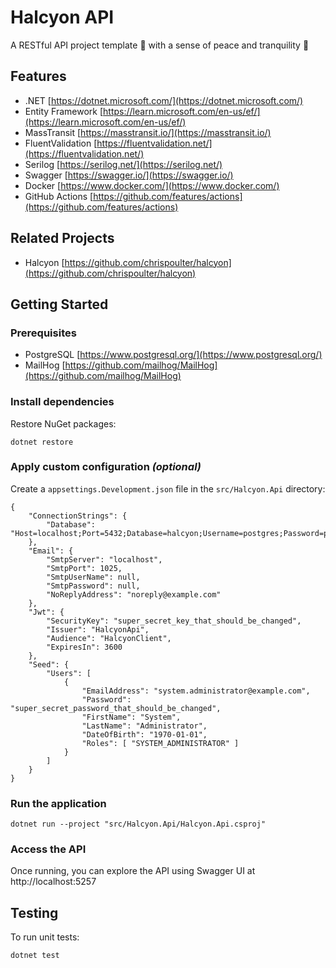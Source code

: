 # Halcyon API

A RESTful API project template :construction_worker: with a sense of peace and tranquility :pray:

## Features

- .NET
  [https://dotnet.microsoft.com/](https://dotnet.microsoft.com/)
- Entity Framework
  [https://learn.microsoft.com/en-us/ef/](https://learn.microsoft.com/en-us/ef/)
- MassTransit
  [https://masstransit.io/](https://masstransit.io/)
- FluentValidation
  [https://fluentvalidation.net/](https://fluentvalidation.net/)
- Serilog
  [https://serilog.net/](https://serilog.net/)
- Swagger
  [https://swagger.io/](https://swagger.io/)
- Docker
  [https://www.docker.com/](https://www.docker.com/)
- GitHub Actions
  [https://github.com/features/actions](https://github.com/features/actions)

## Related Projects

- Halcyon
  [https://github.com/chrispoulter/halcyon](https://github.com/chrispoulter/halcyon)

## Getting Started

### Prerequisites

- PostgreSQL
  [https://www.postgresql.org/](https://www.postgresql.org/)
- MailHog
  [https://github.com/mailhog/MailHog](https://github.com/mailhog/MailHog)

### Install dependencies

Restore NuGet packages:

```
dotnet restore
```

### Apply custom configuration *(optional)*

Create a `appsettings.Development.json` file in the `src/Halcyon.Api` directory:

```
{
    "ConnectionStrings": {
        "Database": "Host=localhost;Port=5432;Database=halcyon;Username=postgres;Password=password"
    },
    "Email": {
        "SmtpServer": "localhost",
        "SmtpPort": 1025,
        "SmtpUserName": null,
        "SmtpPassword": null,
        "NoReplyAddress": "noreply@example.com"
    },
    "Jwt": {
        "SecurityKey": "super_secret_key_that_should_be_changed",
        "Issuer": "HalcyonApi",
        "Audience": "HalcyonClient",
        "ExpiresIn": 3600
    },
    "Seed": {
        "Users": [
            {
                "EmailAddress": "system.administrator@example.com",
                "Password": "super_secret_password_that_should_be_changed",
                "FirstName": "System",
                "LastName": "Administrator",
                "DateOfBirth": "1970-01-01",
                "Roles": [ "SYSTEM_ADMINISTRATOR" ]
            }
        ]
    }
}
```

### Run the application

```
dotnet run --project "src/Halcyon.Api/Halcyon.Api.csproj"
```

### Access the API

Once running, you can explore the API using Swagger UI at http://localhost:5257

## Testing

To run unit tests:

```
dotnet test
```
